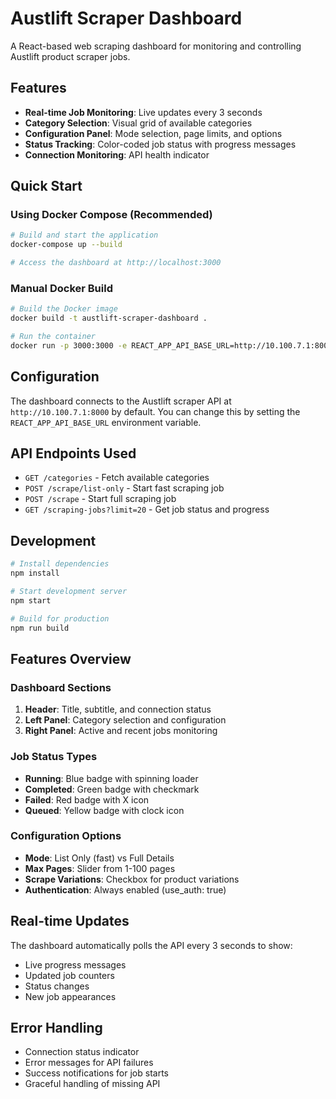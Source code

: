 # Austlift Scraper Dashboard

A React-based web scraping dashboard for monitoring and controlling Austlift product scraper jobs.

## Features

- **Real-time Job Monitoring**: Live updates every 3 seconds
- **Category Selection**: Visual grid of available categories
- **Configuration Panel**: Mode selection, page limits, and options
- **Status Tracking**: Color-coded job status with progress messages
- **Connection Monitoring**: API health indicator

## Quick Start

### Using Docker Compose (Recommended)

```bash
# Build and start the application
docker-compose up --build

# Access the dashboard at http://localhost:3000
```

### Manual Docker Build

```bash
# Build the Docker image
docker build -t austlift-scraper-dashboard .

# Run the container
docker run -p 3000:3000 -e REACT_APP_API_BASE_URL=http://10.100.7.1:8000 austlift-scraper-dashboard
```

## Configuration

The dashboard connects to the Austlift scraper API at `http://10.100.7.1:8000` by default. You can change this by setting the `REACT_APP_API_BASE_URL` environment variable.

## API Endpoints Used

- `GET /categories` - Fetch available categories
- `POST /scrape/list-only` - Start fast scraping job
- `POST /scrape` - Start full scraping job  
- `GET /scraping-jobs?limit=20` - Get job status and progress

## Development

```bash
# Install dependencies
npm install

# Start development server
npm start

# Build for production
npm run build
```

## Features Overview

### Dashboard Sections

1. **Header**: Title, subtitle, and connection status
2. **Left Panel**: Category selection and configuration
3. **Right Panel**: Active and recent jobs monitoring

### Job Status Types

- **Running**: Blue badge with spinning loader
- **Completed**: Green badge with checkmark
- **Failed**: Red badge with X icon
- **Queued**: Yellow badge with clock icon

### Configuration Options

- **Mode**: List Only (fast) vs Full Details
- **Max Pages**: Slider from 1-100 pages
- **Scrape Variations**: Checkbox for product variations
- **Authentication**: Always enabled (use_auth: true)

## Real-time Updates

The dashboard automatically polls the API every 3 seconds to show:
- Live progress messages
- Updated job counters
- Status changes
- New job appearances

## Error Handling

- Connection status indicator
- Error messages for API failures
- Success notifications for job starts
- Graceful handling of missing API






